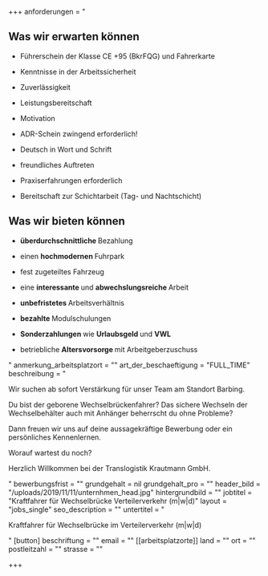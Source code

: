 +++
anforderungen = "<h2>Was wir erwarten können</h2><ul><li><p>Führerschein der Klasse CE +95 (BkrFQG) und Fahrerkarte</p></li><li><p>Kenntnisse in der Arbeitssicherheit</p></li><li><p>Zuverlässigkeit</p></li><li><p>Leistungsbereitschaft</p></li><li><p>Motivation</p></li><li><p>ADR-Schein zwingend erforderlich!</p></li><li><p>Deutsch in Wort und Schrift</p></li><li><p>freundliches Auftreten</p></li><li><p>Praxiserfahrungen erforderlich</p></li><li><p>Bereitschaft zur Schichtarbeit (Tag- und Nachtschicht)</p></li></ul><h2>Was wir bieten können</h2><ul><li><p><strong>überdurchschnittliche </strong>Bezahlung</p></li><li><p>einen <strong>hochmodernen </strong>Fuhrpark</p></li><li><p>fest zugeteiltes Fahrzeug</p></li><li><p>eine <strong>interessante </strong>und <strong>abwechslungsreiche </strong>Arbeit</p></li><li><p><strong>unbefristetes </strong>Arbeitsverhältnis</p></li><li><p><strong>bezahlte </strong>Modulschulungen</p></li><li><p><strong>Sonderzahlungen </strong>wie <strong>Urlaubsgeld </strong>und <strong>VWL</strong></p></li><li><p>betriebliche <strong>Altersvorsorge </strong>mit Arbeitgeberzuschuss</p></li></ul>"
anmerkung_arbeitsplatzort = ""
art_der_beschaeftigung = "FULL_TIME"
beschreibung = "<p>Wir suchen ab sofort Verstärkung für unser Team am Standort Barbing.</p><p>Du bist der geborene Wechselbrückenfahrer? Das sichere Wechseln der Wechselbehälter auch mit Anhänger beherrscht du ohne Probleme?</p><p>Dann freuen wir uns auf deine aussagekräftige Bewerbung oder ein persönliches Kennenlernen.</p><p>Worauf wartest du noch?</p><p>Herzlich Willkommen bei der Translogistik Krautmann GmbH.</p>"
bewerbungsfrist = ""
grundgehalt = nil
grundgehalt_pro = ""
header_bild = "/uploads/2019/11/11/unternhmen_head.jpg"
hintergrundbild = ""
jobtitel = "Kraftfahrer für Wechselbrücke Verteilerverkehr (m|w|d)"
layout = "jobs_single"
seo_description = ""
untertitel = "<p>Kraftfahrer für Wechselbrücke im Verteilerverkehr (m|w|d)</p>"
[button]
beschriftung = ""
email = ""
[[arbeitsplatzorte]]
land = ""
ort = ""
postleitzahl = ""
strasse = ""

+++

